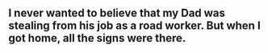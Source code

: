 ##  I never wanted to believe that my Dad was stealing from his job as a road worker. But when I got home, all the signs were there.
## 
